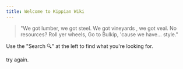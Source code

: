 ```yaml
---
title: Welcome to Kippian Wiki
---
```


> "We got lumber, we got steel.
> We got vineyards , we got veal.
> No resources? Roll yer wheels,
> Go to Bulkip, 'cause we have... style."

Use the "Search 🔍" at the left to find what you're looking for.

try again.